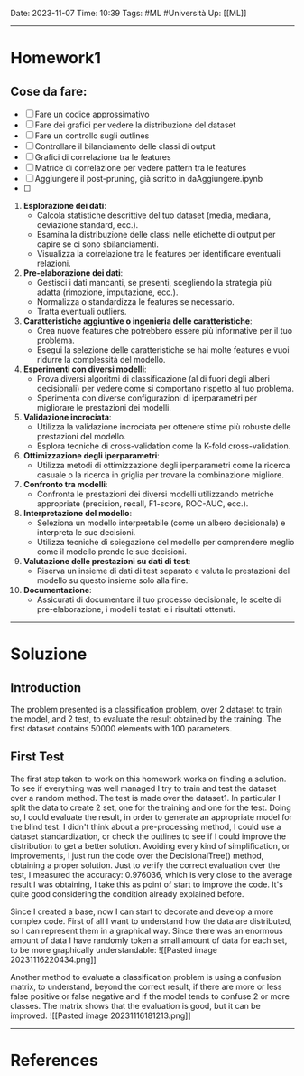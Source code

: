 Date: 2023-11-07
Time: 10:39
Tags: #ML #Università 
Up: [[ML]]

---
# Homework1

## Cose da fare:

- [ ] Fare un codice approssimativo
- [ ] Fare dei grafici per vedere la distribuzione del dataset
- [ ] Fare un controllo sugli outlines
- [ ] Controllare il bilanciamento delle classi di output
- [ ] Grafici di correlazione tra le features
- [ ] Matrice di correlazione per vedere pattern tra le features
- [ ] Aggiungere il post-pruning, già scritto in daAggiungere.ipynb
- [ ] 


1. **Esplorazione dei dati**:
    - Calcola statistiche descrittive del tuo dataset (media, mediana, deviazione standard, ecc.).
    - Esamina la distribuzione delle classi nelle etichette di output per capire se ci sono sbilanciamenti.
    - Visualizza la correlazione tra le features per identificare eventuali relazioni.
2. **Pre-elaborazione dei dati**:
    - Gestisci i dati mancanti, se presenti, scegliendo la strategia più adatta (rimozione, imputazione, ecc.).
    - Normalizza o standardizza le features se necessario.
    - Tratta eventuali outliers.
3. **Caratteristiche aggiuntive o ingenieria delle caratteristiche**:
    - Crea nuove features che potrebbero essere più informative per il tuo problema.
    - Esegui la selezione delle caratteristiche se hai molte features e vuoi ridurre la complessità del modello.
4. **Esperimenti con diversi modelli**:
    - Prova diversi algoritmi di classificazione (al di fuori degli alberi decisionali) per vedere come si comportano rispetto al tuo problema.
    - Sperimenta con diverse configurazioni di iperparametri per migliorare le prestazioni dei modelli.
5. **Validazione incrociata**:
    - Utilizza la validazione incrociata per ottenere stime più robuste delle prestazioni del modello.
    - Esplora tecniche di cross-validation come la K-fold cross-validation.
6. **Ottimizzazione degli iperparametri**:
    - Utilizza metodi di ottimizzazione degli iperparametri come la ricerca casuale o la ricerca in griglia per trovare la combinazione migliore.
7. **Confronto tra modelli**:
    - Confronta le prestazioni dei diversi modelli utilizzando metriche appropriate (precision, recall, F1-score, ROC-AUC, ecc.).
8. **Interpretazione del modello**:
    - Seleziona un modello interpretabile (come un albero decisionale) e interpreta le sue decisioni.
    - Utilizza tecniche di spiegazione del modello per comprendere meglio come il modello prende le sue decisioni.
9. **Valutazione delle prestazioni su dati di test**:
    - Riserva un insieme di dati di test separato e valuta le prestazioni del modello su questo insieme solo alla fine.
10. **Documentazione**:
    - Assicurati di documentare il tuo processo decisionale, le scelte di pre-elaborazione, i modelli testati e i risultati ottenuti.


---
# Soluzione

## Introduction
The problem presented is a classification problem, over 2 dataset to train the model, and 2 test, to evaluate the result obtained by the training. The first dataset contains 50000 elements with 100 parameters.  

## First Test
The first step taken to work on this homework works on finding a solution. To see if everything was well managed I try to train and test the dataset over a random method. The test is made over the dataset1. In particular I split the data to create 2 set, one for the training and one for the test. Doing so, I could evaluate the result, in order to generate an appropriate model for the blind test. I didn't think about a pre-processing method, I could use a dataset standardization, or check the outlines to see if I could improve the distribution to get a better solution. Avoiding every kind of simplification, or improvements, I just run the code over the DecisionalTree() method, obtaining a proper solution. Just to verify the correct evaluation over the test, I measured the accuracy: 0.976036, which is very close to the average result I was obtaining, I take this as point of start to improve the code. It's quite good considering the condition already explained before. 

Since I created a base, now I can start to decorate and develop a more complex code.
First of all I want to understand how the data are distributed, so I can represent them in a graphical way. Since there was an enormous amount of data I have randomly token a small amount of data for each set, to be more graphically understandable:
![[Pasted image 20231116220434.png]] 


Another method to evaluate a classification problem is using a confusion matrix, to understand, beyond the correct result, if there are more or less false positive or false negative and if the model tends to confuse 2 or more classes. The matrix shows that the evaluation is good, but it can be improved.
![[Pasted image 20231116181213.png]]



---
# References
